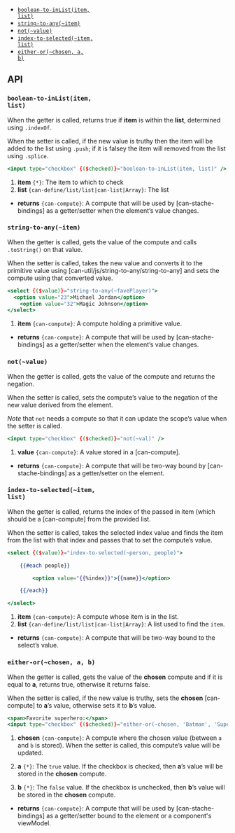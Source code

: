 
  - <code>[boolean-to-inList(item, list)](#boolean-to-inlistitem-list)</code>
  - <code>[string-to-any(~item)](#string-to-anyitem)</code>
  - <code>[not(~value)](#notvalue)</code>
  - <code>[index-to-selected(~item, list)](#index-to-selecteditem-list)</code>
  - <code>[either-or(~chosen, a, b)](#either-orchosen-a-b)</code>

## API


### <code>boolean-to-inList(item, list)</code>


When the getter is called, returns true if **item** is within the **list**, determined using `.indexOf`.

When the setter is called, if the new value is truthy then the item will be added to the list using `.push`; if it is falsey the item will removed from the list using `.splice`.

```handlebars
<input type="checkbox" {($checked)}="boolean-to-inList(item, list)" />
```


1. __item__ <code>{*}</code>:
  The item to which to check
1. __list__ <code>{can-define/list/list|can-list|Array}</code>:
  The list

- __returns__ <code>{can-compute}</code>:
  A compute that will be used by [can-stache-bindings] as a getter/setter when the element’s value changes.
  

### <code>string-to-any(~item)</code>


When the getter is called, gets the value of the compute and calls `.toString()` on that value.

When the setter is called, takes the new value and converts it to the primitive value using [can-util/js/string-to-any/string-to-any] and sets the compute using that converted value.

```handlebars
<select {($value)}="string-to-any(~favePlayer)">
  <option value="23">Michael Jordan</option>
	<option value="32">Magic Johnson</option>
</select>
```


1. __item__ <code>{can-compute}</code>:
  A compute holding a primitive value.

- __returns__ <code>{can-compute}</code>:
  A compute that will be used by [can-stache-bindings] as a getter/setter when the element’s value changes.
  

### <code>not(~value)</code>


When the getter is called, gets the value of the compute and returns the negation.

When the setter is called, sets the compute’s value to the negation of the new value derived from the element.

*Note* that `not` needs a compute so that it can update the scope’s value when the setter is called.

```handlebars
<input type="checkbox" {($checked)}="not(~val)" />
```


1. __value__ <code>{can-compute}</code>:
  A value stored in a [can-compute].

- __returns__ <code>{can-compute}</code>:
  A compute that will be two-way bound by [can-stache-bindings] as a getter/setter on the element.
  

### <code>index-to-selected(~item, list)</code>


When the getter is called, returns the index of the passed in item (which should be a [can-compute] from the provided list.

When the setter is called, takes the selected index value and finds the item from the list with that index and passes that to set the compute’s value.

```handlebars
<select {($value)}="index-to-selected(~person, people)">

	{{#each people}}

		<option value="{{%index}}">{{name}}</option>

	{{/each}}

</select>
```


1. __item__ <code>{can-compute}</code>:
  A compute whose item is in the list.
1. __list__ <code>{can-define/list/list|can-list|Array}</code>:
  A list used to find the `item`.

- __returns__ <code>{can-compute}</code>:
  A compute that will be two-way bound to the select’s value.
  

### <code>either-or(~chosen, a, b)</code>


When the getter is called, gets the value of the **chosen** compute and if it is equal to **a**, returns true, otherwise it returns false.

When the setter is called, if the new value is truthy, sets the **chosen** [can-compute] to **a**’s value, otherwise sets it to **b**’s value.

```handlebars
<span>Favorite superhero:</span>
<input type="checkbox" {($checked)}="either-or(~chosen, 'Batman', 'Superman')"> Batman?
```


1. __chosen__ <code>{can-compute}</code>:
  A compute where the chosen value (between `a` and `b` is stored). When the setter is called, this compute’s value will be updated.
  
1. __a__ <code>{*}</code>:
  The `true` value. If the checkbox is checked, then **a**’s value will be stored in the **chosen** compute.
  
1. __b__ <code>{*}</code>:
  The `false` value. If the checkbox is unchecked, then **b**’s value will be stored in the **chosen** compute.
  

- __returns__ <code>{can-compute}</code>:
  A compute that will be used by [can-stache-bindings] as a getter/setter bound to the element or a component's viewModel.
  
